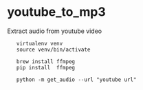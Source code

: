 # youtube_to_mp3
Extract audio from youtube video

       virtualenv venv 
       source venv/bin/activate

       brew install ffmpeg 
       pip install  ffmpeg
       
       python -m get_audio --url "youtube url"

